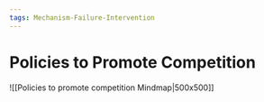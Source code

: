 ```yaml
---
tags: Mechanism-Failure-Intervention
---
```


# Policies to Promote Competition

![[Policies to promote competition Mindmap|500x500]]